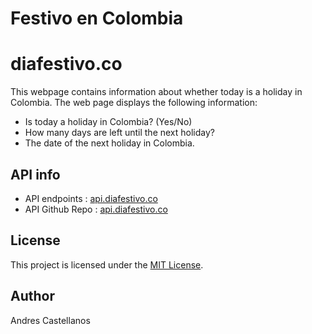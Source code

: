 # Festivo en Colombia
# diafestivo.co 

This webpage contains information about whether today is a holiday in Colombia. The web page displays the following information:

- Is today a holiday in Colombia? (Yes/No)
- How many days are left until the next holiday?
- The date of the next holiday in Colombia.

## API info 

- API endpoints : [api.diafestivo.co](https://api.diafestivo.co)
- API Github Repo : [api.diafestivo.co](https://github.com/SomeoneWithOptions/api.diafestivo.co)

## License

This project is licensed under the [MIT License](LICENSE).

## Author

Andres Castellanos
